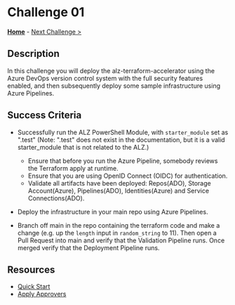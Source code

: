 # Challenge 01

**[Home](./introduction.md)** - [Next Challenge >](./challenge-02.md)

## Description

In this challenge you will deploy the alz-terraform-accelerator using the Azure DevOps version control system with the full security features enabled, and then subsequently deploy some sample infrastructure using Azure Pipelines.

## Success Criteria

- Successfully run the ALZ PowerShell Module, with `starter_module` set as ".test" (Note: ".test" does not exist in the documentation, but it is a valid starter_module that is not related to the ALZ.)
  - Ensure that before you run the Azure Pipeline, somebody reviews the Terraform apply at runtime.
  - Ensure that you are using OpenID Connect (OIDC) for authentication.
  - Validate all artifacts have been deployed: Repos(ADO), Storage Account(Azure), Pipelines(ADO), Identities(Azure) and Service Connections(ADO).

- Deploy the infrastructure in your main repo using Azure Pipelines.

- Branch off main in the repo containing the terraform code and make a change (e.g. up the `length` input in `random_string` to 11). Then open a Pull Request into main and verify that the Validation Pipeline runs. Once merged verify that the Deployment Pipeline runs.

## Resources

- [Quick Start](https://github.com/Azure/alz-terraform-accelerator/wiki/%5BUser-Guide%5D-Quick-Start)
- [Apply Approvers](https://github.com/Azure/alz-terraform-accelerator/wiki/%5BUser-Guide%5D-Quick-Start-Phase-2#:~:text=the%20bootstrap%20setup.-,apply_approvers%3A%20This%20is%20a%20list%20of%20service%20principal%20names%20(SPN)%20of,filling%20this%20out%20as%20it%20can%20vary%20based%20on%20identity%20provider.,-root_management_group_display_name%3A%20The%20is)
